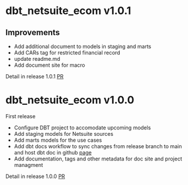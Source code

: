 # dbt_netsuite_ecom v1.0.1
## Improvements 
- Add additional document to models in staging and marts
- Add CARs tag for restricted financial record
- update readme.md
- Add document site for macro

Detail in release 1.0.1 [PR](https://github.com/joon-solutions/dbt_netsuite_ecom/pull/11)


# dbt_netsuite_ecom v1.0.0
First release
- Configure DBT project to accomodate upcoming models
- Add staging models for Netsuite sources
- Add marts models for the use cases
- Add dbt docs workflow to sync changes from release branch to main and host dbt doc in github [page](https://joon-solutions.github.io/dbt_netsuite_ecom/)
- Add documentation, tags and other metadata for doc site and project managment

Detail in release 1.0.0 [PR](https://github.com/joon-solutions/dbt_netsuite_ecom/pull/8)